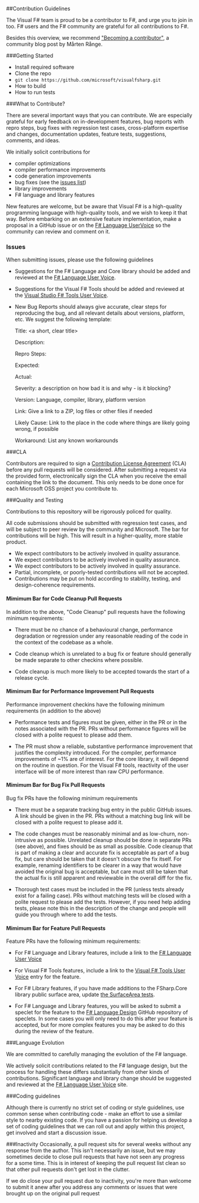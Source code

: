 ##Contribution Guidelines

The Visual F# team is proud to be a contributor to F#, and urge you to join in too. F# users and the F# community are grateful for all contributions to F#.

Besides this overview, we recommend ["Becoming a contributor"](http://mrange.wordpress.com/2014/12/11/becoming-an-fsharp-contributor/), a community blog post by Mårten Rånge. 

###Getting Started

- Install required software
- Clone the repo
 - `git clone https://github.com/microsoft/visualfsharp.git`
- How to build
- How to run tests

###What to Contribute?

There are several important ways that you can contribute. We are especially grateful for early feedback on in-development features, bug reports with repro steps, bug fixes with regression test cases, cross-platform expertise and changes, documentation updates, feature tests, suggestions, comments, and ideas. 

We initially solicit contributions for

- compiler optimizations
- compiler performance improvements
- code generation improvements
- bug fixes (see the [issues list](https://github.com/microsoft/visualfsharp/issues))
- library improvements
- F# language and library features

New features are welcome, but be aware that Visual F# is a high-quality programming language with high-quality tools, and we wish to keep it that way. Before embarking on an extensive feature implementation, make a proposal in a GitHub issue or on the [F# Language UserVoice](https://fslang.uservoice.com/) so the community can review and comment on it. 

### Issues

When submitting issues, please use the following guidelines

- Suggestions for the F# Language and Core library should be added and reviewed at the [F# Language User Voice](https://fslang.uservoice.com/).

- Suggestions for the Visual F# Tools should be added and reviewed at the [Visual Studio F# Tools  User Voice](https://visualstudio.uservoice.com/forums/121579-visual-studio/category/30935-languages-f-tools).

- New Bug Reports should always give accurate, clear steps for reproducing the bug, and all relevant details about versions, platform, etc.  We suggest the following template:

    Title: <a short, clear title>
    
    Description: <a description of the problem>
    
    Repro Steps: <step by step description>
    
    Expected: <what is expected>
    
    Actual: <what you really get>
    
    Severity: a description on how bad it is and why - is it blocking?
    
    Version: Language, compiler, library, platform version
    
    Link: Give a link to a ZIP, log files or other files if needed
    
    Likely Cause: Link to the place in the code where things are likely going wrong, if possible
    
    Workaround: List any known workarounds

###CLA

Contributors are required to sign a [Contribution License Agreement](https://cla.msopentech.com/) (CLA) before any pull requests will be considered. After submitting a request via the provided form, electronically sign the CLA when you receive the email containing the link to the document. This only needs to be done once for each Microsoft OSS project you contribute to.

###Quality and Testing

Contributions to this repository will be rigorously policed for quality.

All code submissions should be submitted with regression test cases, and will be subject to peer review by the community and Microsoft.  The bar for contributions will be high. This will result in a higher-quality, more stable product.

- We expect contributors to be actively involved in quality assurance.
- We expect contributors to be actively involved in quality assurance.
- We expect contributors to be actively involved in quality assurance.
- Partial, incomplete, or poorly-tested contributions will not be accepted.
- Contributions may be put on hold according to stability, testing, and design-coherence requirements.

#### Mimimum Bar for Code Cleanup Pull Requests

In addition to the above, "Code Cleanup" pull requests have the following minimum requirements:

- There must be no chance of a behavioural change, performance degradation or regression under any reasonable reading of the code in the context of the codebase as a whole.  

- Code cleanup which is unrelated to a bug fix or feature should generally be made separate to other checkins where possible. 
- Code cleanup is much more likely to be accepted towards the start of a release cycle. 

#### Mimimum Bar for Performance Improvement Pull Requests

Performance improvement checkins have the following minimum requirements (in addition to the above)

- Performance tests and figures must be given, either in the PR or in the notes associated with the PR.  PRs without performance figures will be closed with a polite request to please add them.

- The PR must show a reliable, substantive performance improvement that justifies the complexity introduced.  For the compiler, performance improvements of ~1% are of interest.  For the core library, it will depend on the routine in question. For the Visual F# tools, reactivity of the user interface will be of more interest than raw CPU performance.

#### Mimimum Bar for Bug Fix Pull Requests

Bug fix PRs have the following minimum requirements

- There must be a separate tracking bug entry in the public GitHub issues. A link should be given in the PR. PRs without a matching bug link will be closed with a polite request to please add it.

- The code changes must be reasonably minimal and as low-churn, non-intrusive as possible. Unrelated cleanup should be done in separate PRs (see above), and fixes should be as small as possible. Code cleanup that is part of making a clear and accurate fix is acceptable as part of a bug fix, but care should be taken that it doesn't obscure the fix itself. For example, renaming identifiers to be clearer in a way that would have avoided the original bug is acceptable, but care must still be taken that the actual fix is still apparent and reviewable in the overall diff for the fix.

- Thorough test cases must be included in the PR (unless tests already exist for a failing case). PRs without matching tests will be closed with a polite request to please add the tests.  However, if you need help adding tests, please note this in the description of the change and people will guide you through where to add the tests.

#### Mimimum Bar for Feature Pull Requests

Feature PRs have the following minimum requirements:

- For F# Language and Library features, include a link to the [F# Language User Voice](http://fslang.uservoice.com) 

- For Visual F# Tools features, include a link to the [Visual F# Tools User Voice](https://visualstudio.uservoice.com/forums/121579-visual-studio/category/30935-languages-f-tools) entry for the feature.

- For F# Library features, if you have made additions to the FSharp.Core library public surface area, update [the SurfaceArea tests](https://github.com/Microsoft/visualfsharp/tree/fsharp4/src/fsharp/FSharp.Core.Unittests).

- For F# Language and Library features, you will be asked to submit a speclet for the feature to the [F# Language Design](https://github.com/fsharp/FSharpLangDesign/) GitHub repository of speclets.  In some cases you will only need to do this after your feature is accepted, but for more complex features you may be asked to do this during the review of the feature.  

###Language Evolution

We are committed to carefully managing the evolution of the F# language.

We actively solicit contributions related to the F# language design, but the process for handling these differs substantially from other kinds of contributions. Significant language and library change should be suggested and reviewed at the [F# Language User Voice](https://fslang.uservoice.com/) site.

###Coding guidelines

Although there is currently no strict set of coding or style guidelines, use common sense when contributing code - make an effort to use a similar style to nearby existing code. If you have a passion for helping us develop a set of coding guidelines that we can roll out and apply within this project, get involved and start a discussion issue.

###Inactivity
Occasionally, a pull request sits for several weeks without any response from the author. This isn't necessarily an issue, but we may sometimes decide to close pull requests that have not seen any progress for a some time. This is in interest of keeping the pull request list clean so that other pull requests don't get lost in the clutter.

If we do close your pull request due to inactivity, you're more than welcome to submit it anew after you address any comments or issues that were brought up on the original pull request
